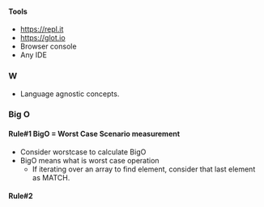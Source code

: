 #### Tools
* https://repl.it
* https://glot.io
* Browser console
* Any IDE

### W
* Language agnostic concepts.

### Big O

#### Rule#1 BigO = Worst Case Scenario measurement
* Consider worstcase to calculate BigO
* BigO means what is worst case operation
    * If iterating over an array to find element, consider that last element as MATCH.

#### Rule#2 